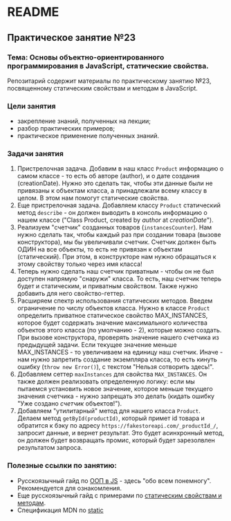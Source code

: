 # README

## Практическое занятие №23

### Тема: Основы объектно-ориентированного программирования в JavaScript, статические свойства.

Репозитарий содержит материалы по практическому занятию №23, посвященному статическим свойствам и методам в JavaScript.

### Цели занятия
- закрепление знаний, полученных на лекции;
- разбор практических примеров;
- практическое применение полученных знаний.

### Задачи занятия
1. Пристрелочная задача. Добавим в наш класс `Product` информацию о самом классе - то есть об авторе (author), и о дате создания (creationDate). Нужно это сделать так, чтобы эти данные были не привязаны к объектам класса, а принадлежали всему классу в целом. В этом нам помогут статические свойства.
2. Еще пристрелочная задача. Добавляем классу `Product` статический метод `describe` - он должен выводить в консоль информацию о нашем классе ("Class Product, created by _author_ at _creationDate_").
3. Реализуем "счетчик" созданных товаров (`instancesCounter`). Нам нужно сделать так, чтобы каждый раз при создании товара (вызове конструктора), мы бы увеличивали счетчик. Счетчик должен быть ОДИН на все объекты, то есть не привязан к объектам (статический). При этом, в конструкторе нам нужно обращаться к этому свойству только через имя класса!
4. Теперь нужно сделать наш счетчик приватным - чтобы он не был доступен напрямую "снаружи" класса. То есть, наш счетчик теперь будет и статическим, и приватным свойством. Также нужно добавить для него свойство-геттер.
5. Расширяем спектр использования статических методов. Введем ограничение по числу объектов класса. Нужно в классе `Product` определить приватное статическое свойство MAX_INSTANCES, которое будет содержать значение максимального количества объектов этого класса (по умолчанию - 2), которые можно создать. При вызове конструктора, проверять значение нашего счетчика из предыдущей задачи. Если текущее значение меньше MAX_INSTANCES - то увеличиваем на единицу наш счетчик. Иначе - нам нужно запретить создание экземпляра класса, то есть кинуть ошибку (`throw new Error()`), с текстом "Нельзя сотворить здесь!".
6. Добавляем сеттер `maxInstances` для свойства `MAX_INSTANCES`. Он также должен реализовать определенную логику: если мы пытаемся установить новое значение, которое меньше текущего значения счетчика - нужно запрещать это делать (кидать ошибку "Уже создано _счетчик_ объектов!").
7. Добавляем "утилитарный" метод для нашего класса `Product`. Делаем метод `getById(productId)`, который примет id товара и обратится к бэку по адресу `https://fakestoreapi.com/_productId_/`, запросит данные, и вернет результат. Это будет асинхронный метод, он должен будет возвращать промис, который будет зарезолвлен результатом запроса.


### Полезные ссылки по занятию:
 - Русскоязычный гайд по [ООП в JS](https://habr.com/ru/articles/518386/) - здесь "обо всем понемногу". Рекомендуется для ознакомления.
 - Еще русскоязычный гайд с примерами по [статическим свойствам и методам](https://learn.javascript.ru/static-properties-methods).
 - Спецификация MDN по [static](https://developer.mozilla.org/ru/docs/Web/JavaScript/Reference/Classes/static)